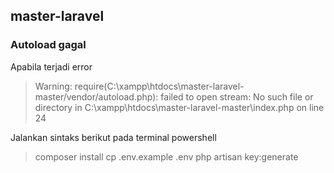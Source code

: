 ## master-laravel

### Autoload gagal 
Apabila terjadi error 
 > Warning: require(C:\xampp\htdocs\master-laravel-master/vendor/autoload.php): failed to open stream: No such file or directory in C:\xampp\htdocs\master-laravel-master\index.php on line 24
 
Jalankan sintaks berikut pada terminal powershell
 > composer install 
 > cp .env.example .env
 > php artisan key:generate